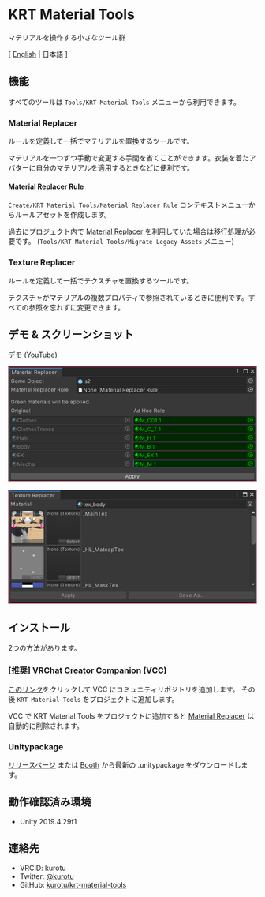 # KRT Material Tools

マテリアルを操作する小さなツール群

[ [English](./README.md) | 日本語 ]

## 機能

すべてのツールは `Tools/KRT Material Tools` メニューから利用できます。

### Material Replacer

ルールを定義して一括でマテリアルを置換するツールです。

マテリアルを一つずつ手動で変更する手間を省くことができます。衣装を着たアバターに自分のマテリアルを適用するときなどに便利です。

#### Material Replacer Rule

`Create/KRT Material Tools/Material Replacer Rule` コンテキストメニューからルールアセットを作成します。

過去にプロジェクト内で [Material Replacer](https://github.com/kurotu/MaterialReplacer) を利用していた場合は移行処理が必要です。
(`Tools/KRT Material Tools/Migrate Legacy Assets` メニュー)

### Texture Replacer

ルールを定義して一括でテクスチャを置換するツールです。

テクスチャがマテリアルの複数プロパティで参照されているときに便利です。すべての参照を忘れずに変更できます。

## デモ & スクリーンショット

[デモ (YouTube)](https://youtu.be/cPbJyPUZaqo)

![Material Replacer](./images/material-replacer.png)

![Texture Replacer](./images/texture-replacer.png)

## インストール

2つの方法があります。

### [推奨] VRChat Creator Companion (VCC)

[このリンク](https://kurotu.github.io/vpm-repos/vpm.html)をクリックして VCC にコミュニティリポジトリを追加します。
その後 `KRT Material Tools` をプロジェクトに追加します。

VCC で KRT Material Tools をプロジェクトに追加すると [Material Replacer](https://github.com/kurotu/MaterialReplacer) は自動的に削除されます。

### Unitypackage

[リリースページ](https://github.com/kurotu/krt-material-tools/releases/latest) または [Booth](https://kurotu.booth.pm) から最新の .unitypackage をダウンロードします。

## 動作確認済み環境
- Unity 2019.4.29f1

## 連絡先

- VRCID: kurotu
- Twitter: [@kurotu](https://twitter.com/kurotu)
- GitHub: [kurotu/krt-material-tools](https://github.com/kurotu/krt-material-tools)
